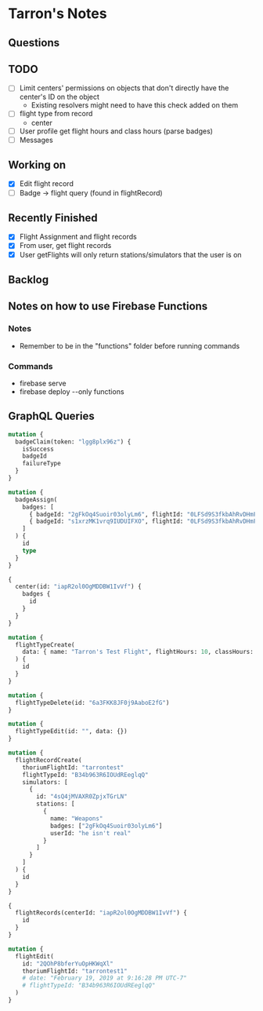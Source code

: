 # Tarron's Notes

## Questions

## TODO

- [ ] Limit centers' permissions on objects that don't directly have the center's ID on the object
  - Existing resolvers might need to have this check added on them
- [ ] flight type from record
  - center
- [ ] User profile get flight hours and class hours (parse badges)
- [ ] Messages

## Working on

- [x] Edit flight record
- [ ] Badge -> flight query (found in flightRecord)

## Recently Finished

- [x] Flight Assignment and flight records
- [x] From user, get flight records
- [x] User getFlights will only return stations/simulators that the user is on

## Backlog

## Notes on how to use Firebase Functions

### Notes

- Remember to be in the "functions" folder before running commands

### Commands

- firebase serve
- firebase deploy --only functions

## GraphQL Queries

```graphql
mutation {
  badgeClaim(token: "lgg8plx96z") {
    isSuccess
    badgeId
    failureType
  }
}

mutation {
  badgeAssign(
    badges: [
      { badgeId: "2gFkOq4Suoir03olyLm6", flightId: "0LFSd9S3fkbAhRvDHmFV" }
      { badgeId: "s1xrzMK1vrq9IUDUIFXO", flightId: "0LFSd9S3fkbAhRvDHmFV" }
    ]
  ) {
    id
    type
  }
}

{
  center(id: "iapR2ol0OgMDDBW1IvVf") {
    badges {
      id
    }
  }
}

mutation {
  flightTypeCreate(
    data: { name: "Tarron's Test Flight", flightHours: 10, classHours: 20 }
  ) {
    id
  }
}

mutation {
  flightTypeDelete(id: "6a3FKK8JF0j9AaboE2fG")
}

mutation {
  flightTypeEdit(id: "", data: {})
}

mutation {
  flightRecordCreate(
    thoriumFlightId: "tarrontest"
    flightTypeId: "B34b963R6IOUdREeglqQ"
    simulators: [
      {
        id: "4sQ4jMVAXR0ZpjxTGrLN"
        stations: [
          {
            name: "Weapons"
            badges: ["2gFkOq4Suoir03olyLm6"]
            userId: "he isn't real"
          }
        ]
      }
    ]
  ) {
    id
  }
}

{
  flightRecords(centerId: "iapR2ol0OgMDDBW1IvVf") {
    id
  }
}

mutation {
  flightEdit(
    id: "2QOhP8bferYuOpHKWqXl"
    thoriumFlightId: "tarrontest1"
    # date: "February 19, 2019 at 9:16:28 PM UTC-7"
    # flightTypeId: "B34b963R6IOUdREeglqQ"
  )
}
```
